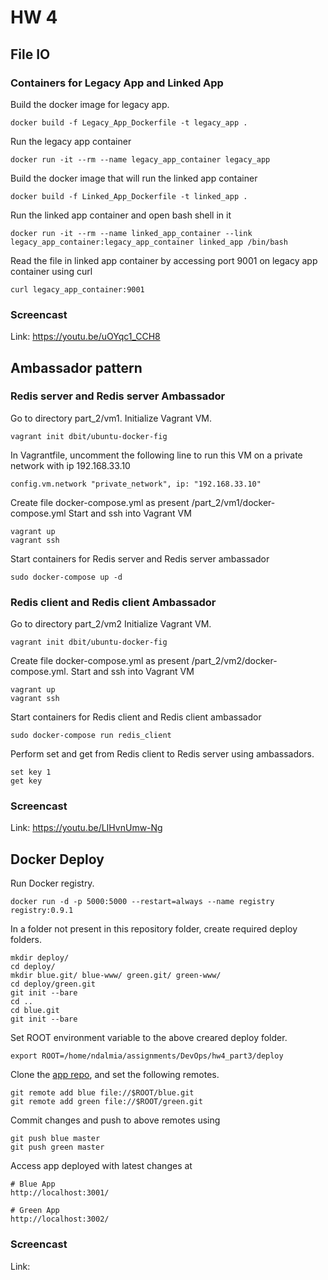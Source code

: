# HW 4

## File IO

### Containers for Legacy App and Linked App
Build the docker image for legacy app.
```
docker build -f Legacy_App_Dockerfile -t legacy_app .
```
Run the legacy app container
```
docker run -it --rm --name legacy_app_container legacy_app
```
Build the docker image that will run the linked app container
```
docker build -f Linked_App_Dockerfile -t linked_app .
```
Run the linked app container and open bash shell in it
```
docker run -it --rm --name linked_app_container --link legacy_app_container:legacy_app_container linked_app /bin/bash
```
Read the file in linked app container by accessing port 9001 on legacy app container using curl
```
curl legacy_app_container:9001
```

### Screencast
Link: https://youtu.be/uOYqc1_CCH8

## Ambassador pattern
### Redis server and Redis server Ambassador
Go to directory part_2/vm1.
Initialize Vagrant VM.
```
vagrant init dbit/ubuntu-docker-fig
```
In Vagrantfile, uncomment the following line to run this VM on a private network with ip 192.168.33.10
```
config.vm.network "private_network", ip: "192.168.33.10"
```
Create file docker-compose.yml as present /part_2/vm1/docker-compose.yml
Start and ssh into Vagrant VM
```
vagrant up
vagrant ssh
```
Start containers for Redis server and Redis server ambassador
```
sudo docker-compose up -d
```

### Redis client and Redis client Ambassador
Go to directory part_2/vm2
Initialize Vagrant VM.
```
vagrant init dbit/ubuntu-docker-fig
```
Create file docker-compose.yml as present /part_2/vm2/docker-compose.yml.
Start and ssh into Vagrant VM
```
vagrant up
vagrant ssh
```
Start containers for Redis client and Redis client ambassador
```
sudo docker-compose run redis_client
```

Perform set and get from Redis client to Redis server using ambassadors.
```
set key 1
get key
```

### Screencast
Link: https://youtu.be/LIHvnUmw-Ng

## Docker Deploy
Run Docker registry.
```
docker run -d -p 5000:5000 --restart=always --name registry registry:0.9.1
```

In a folder not present in this repository folder, create required deploy folders.
```
mkdir deploy/
cd deploy/
mkdir blue.git/ blue-www/ green.git/ green-www/
cd deploy/green.git
git init --bare
cd ..
cd blue.git
git init --bare
```
Set ROOT environment variable to the above creared deploy folder.
```
export ROOT=/home/ndalmia/assignments/DevOps/hw4_part3/deploy
```
Clone the [app repo](https://github.com/CSC-DevOps/App), and set the following remotes.
```
git remote add blue file://$ROOT/blue.git
git remote add green file://$ROOT/green.git
```

Commit changes and push to above remotes using
```
git push blue master
git push green master
```

Access app deployed with latest changes at
```
# Blue App
http://localhost:3001/

# Green App
http://localhost:3002/
```

### Screencast
Link: 

